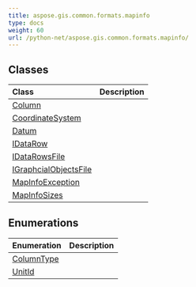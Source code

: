 ```yaml
---
title: aspose.gis.common.formats.mapinfo
type: docs
weight: 60
url: /python-net/aspose.gis.common.formats.mapinfo/
---
```





## **Classes**
| **Class** | **Description** |
| :- | :- |
| [Column](/psd/python-net/aspose.gis.common.formats.mapinfo/column/) |  |
| [CoordinateSystem](/psd/python-net/aspose.gis.common.formats.mapinfo/coordinatesystem/) |  |
| [Datum](/psd/python-net/aspose.gis.common.formats.mapinfo/datum/) |  |
| [IDataRow](/psd/python-net/aspose.gis.common.formats.mapinfo/idatarow/) |  |
| [IDataRowsFile](/psd/python-net/aspose.gis.common.formats.mapinfo/idatarowsfile/) |  |
| [IGraphcialObjectsFile](/psd/python-net/aspose.gis.common.formats.mapinfo/igraphcialobjectsfile/) |  |
| [MapInfoException](/psd/python-net/aspose.gis.common.formats.mapinfo/mapinfoexception/) |  |
| [MapInfoSizes](/psd/python-net/aspose.gis.common.formats.mapinfo/mapinfosizes/) |  |
## **Enumerations**
| **Enumeration** | **Description** |
| :- | :- |
| [ColumnType](/psd/python-net/aspose.gis.common.formats.mapinfo/columntype/) |  |
| [UnitId](/psd/python-net/aspose.gis.common.formats.mapinfo/unitid/) |  |
